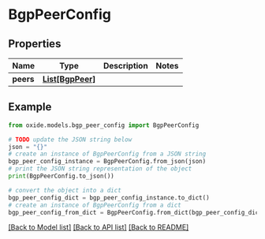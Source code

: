 # BgpPeerConfig


## Properties

Name | Type | Description | Notes
------------ | ------------- | ------------- | -------------
**peers** | [**List[BgpPeer]**](BgpPeer.md) |  | 

## Example

```python
from oxide.models.bgp_peer_config import BgpPeerConfig

# TODO update the JSON string below
json = "{}"
# create an instance of BgpPeerConfig from a JSON string
bgp_peer_config_instance = BgpPeerConfig.from_json(json)
# print the JSON string representation of the object
print(BgpPeerConfig.to_json())

# convert the object into a dict
bgp_peer_config_dict = bgp_peer_config_instance.to_dict()
# create an instance of BgpPeerConfig from a dict
bgp_peer_config_from_dict = BgpPeerConfig.from_dict(bgp_peer_config_dict)
```
[[Back to Model list]](../README.md#documentation-for-models) [[Back to API list]](../README.md#documentation-for-api-endpoints) [[Back to README]](../README.md)


